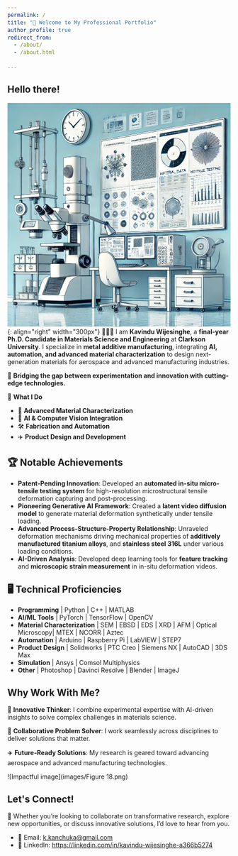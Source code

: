 ```yaml
---
permalink: /
title: "📢 Welcome to My Professional Portfolio"
author_profile: true
redirect_from: 
  - /about/
  - /about.html

---
```

## Hello there!

![D](images/DALLE2.png){: align="right" width="300px"}
👨🏻‍💻 I am <b>Kavindu Wijesinghe</b>, a <b>final-year Ph.D. Candidate in Materials Science and Engineering</b> at <b>Clarkson University</b>. I specialize in <b>metal additive manufacturing</b>, integrating <b>AI, automation, and advanced material characterization</b> to design next-generation materials for aerospace and advanced manufacturing industries.

🔎 <b>Bridging the gap between experimentation and innovation with cutting-edge technologies.</b>

📌 <b>What I Do</b>

 - 🔬 <b>Advanced Material Characterization</b>
 - 🤖 <b>AI & Computer Vision Integration</b>
 - 🛠️ <b>Fabrication and Automation</b>
 - ✈️ <b>Product Design and Development</b>

## 🏆 Notable Achievements

 - <b>Patent-Pending Innovation</b>: Developed an <b>automated in-situ micro-tensile testing system</b> for high-resolution microstructural tensile deformation capturing and post-processing.
 - <b>Pioneering Generative AI Framework</b>: Created a <b>latent video diffusion model</b> to generate material deformation synthetically under tensile loading.
 - <b>Advanced Process-Structure-Property Relationship</b>: Unraveled deformation mechanisms driving mechanical properties of <b>additively manufactured titanium alloys</b>, and <b>stainless steel 316L</b> under various loading conditions.
 - <b>AI-Driven Analysis</b>: Developed deep learning tools for <b>feature tracking</b> and <b>microscopic strain measurement</b> in in-situ deformation videos.

## 🖥️ Technical Proficiencies

 - <b>Programming</b> | Python | C++ | MATLAB
 - <b>AI/ML Tools</b> | PyTorch | TensorFlow | OpenCV
 - <b>Material Characterization</b> | SEM | EBSD | EDS | XRD | AFM | Optical Microscopy| MTEX | NCORR | Aztec
 - <b>Automation</b> | Arduino | Raspberry Pi | LabVIEW | STEP7
 - <b>Product Design</b> | Solidworks | PTC Creo | Siemens NX | AutoCAD | 3DS Max
 - <b>Simulation</b> | Ansys | Comsol Multiphysics
 - <b>Other</b> | Photoshop | Davinci Resolve | Blender | ImageJ

## Why Work With Me?

🚀 <b>Innovative Thinker</b>: I combine experimental expertise with AI-driven insights to solve complex challenges in materials science.

🤝 <b>Collaborative Problem Solver</b>: I work seamlessly across disciplines to deliver solutions that matter.

✈️ <b>Future-Ready Solutions</b>: My research is geared toward advancing aerospace and advanced manufacturing technologies.

![Impactful image](images/Figure 18.png)

## Let's Connect!

🚀 Whether you’re looking to collaborate on transformative research, explore new opportunities, or discuss innovative solutions, I’d love to hear from you.

 - 📧 Email: k.kanchuka@gmail.com
 - 🔗 LinkedIn: https://linkedin.com/in/kavindu-wijesinghe-a366b5274

